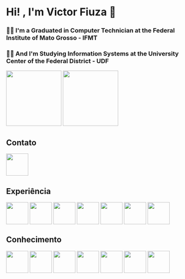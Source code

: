 # Hi! , I'm Victor Fiuza 👋
### 👨‍🎓 I'm a Graduated in Computer Technician at the Federal Institute of Mato Grosso - IFMT

### 👩‍💻 And I'm Studying Information Systems at the University Center of the Federal District - UDF

<div>
<img height ="150em" src="https://github-readme-stats.vercel.app/api?username=Victor-Fiuza&show_icons=true&theme=tokyonight">

<img height ="150em" src="https://github-readme-stats.vercel.app/api/top-langs/?username=Victor-Fiuza&layout=compact">
</div>

## Contato
<a href = "www.linkedin.com/in/victor-fiuza-182383173">
<img src="https://cdn.jsdelivr.net/gh/devicons/devicon/icons/linkedin/linkedin-original.svg" align="center" heigth="50" width="60">
</a>


## Experiência 
<div>
<img src="https://cdn.jsdelivr.net/gh/devicons/devicon/icons/azure/azure-original-wordmark.svg" align="center" heigth="50" width="60">

<img src="https://cdn.jsdelivr.net/gh/devicons/devicon/icons/javascript/javascript-original.svg" align="center" heigth="50" width="60">

<img src="https://cdn.jsdelivr.net/gh/devicons/devicon/icons/html5/html5-original-wordmark.svg" align="center" heigth="50" width="60">

<img src="https://cdn.jsdelivr.net/gh/devicons/devicon/icons/css3/css3-original-wordmark.svg" align="center" heigth="50" width="60">

<img src="https://cdn.jsdelivr.net/gh/devicons/devicon/icons/csharp/csharp-original.svg" align="center" heigth="50" width="60">

<img src="https://cdn.jsdelivr.net/gh/devicons/devicon/icons/dotnetcore/dotnetcore-original.svg" align="center" heigth="50" width="60">

<img src="https://cdn.jsdelivr.net/gh/devicons/devicon/icons/git/git-original.svg" align="center" heigth="50" width="60">



</div>

## Conhecimento
<div >
<img src="https://cdn.jsdelivr.net/gh/devicons/devicon/icons/java/java-original-wordmark.svg" align="center" heigth="50" width="60">



<img src="https://cdn.jsdelivr.net/gh/devicons/devicon/icons/python/python-original-wordmark.svg" align="center" heigth="50" width="60">


<img src="https://cdn.jsdelivr.net/gh/devicons/devicon/icons/kotlin/kotlin-original.svg" align="center" heigth="50" width="60">

<img src="https://cdn.jsdelivr.net/gh/devicons/devicon/icons/php/php-original.svg" align="center" heigth="50" width="60">

<img src="https://cdn.jsdelivr.net/gh/devicons/devicon/icons/bootstrap/bootstrap-original-wordmark.svg" align="center" heigth="50" width="60">

<img src="https://cdn.jsdelivr.net/gh/devicons/devicon/icons/mysql/mysql-original-wordmark.svg" align="center" heigth="50" width="60">

<img src="https://cdn.jsdelivr.net/gh/devicons/devicon/icons/postgresql/postgresql-original-wordmark.svg" align="center" heigth="50" width="60">

</div>
